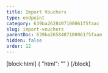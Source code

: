 ```yaml
---
title: Import Vouchers
type: endpoint
category: 639ba2628407100061f5faac
slug: import-vouchers
parentDoc: 639ba2658407100061f5faae
hidden: false
order: 12
---
```

[block:html]
{
  "html": "<style>\n.LanguagePicker-divider { \n  display: none; }\n</style>"
}
[/block]